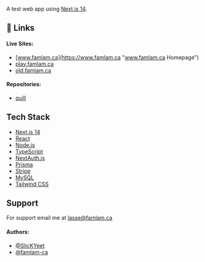 A test web app using [Next.js 14](https://nextjs.org/ "Next.js 14").

## 🔗 Links

#### Live Sites:

- [www.famlam.ca](https://www.famlam.ca "www.famlam.ca Homepage")
- [play.famlam.ca](https://play.famlam.ca "play.famlam.ca Homepage")
- [old.famlam.ca](https://old.famlam.ca "old.famlam.ca Homepage")

#### Repositories:

- [quill](https://github.com/SlickYeet/quill "quill.famlam.ca Github Repo")

## Tech Stack

- [Next.js 14](https://nextjs.org/ "Next.js 14")
- [React](https://react.dev/ "React")
- [Node.js](https://nodejs.org/en/ "Node.js")
- [TypeScript](https://www.typescriptlang.org/ "TypeScript")
- [NextAuth.js](https://next-auth.js.org "NextAuth JS")
- [Prisma](https://prisma.io "Prisma")
- [Stripe](https://stripe.com/ "Stripe")
- [MySQL](https://www.mysql.com/ "MySQL")
- [Tailwind CSS](https://tailwindcss.com "Tailwind CSS")

## Support

For support email me at lasse@famlam.ca

#### Authors:

- [@SlicKYeet](https://www.github.com/SlickYeet)
- [@famlam-ca](https://www.github.com/famlam-ca)

